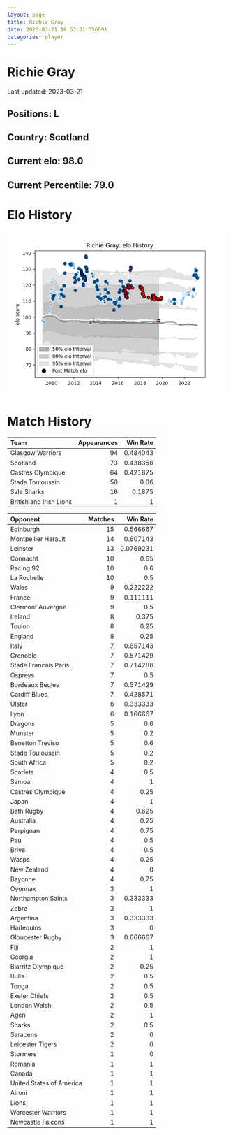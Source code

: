 ```yaml
---  
layout: page  
title: Richie Gray  
date: 2023-03-21 18:53:31.356691  
categories: player  
---
```

# Richie Gray


Last updated: 2023-03-21
## Positions: L

## Country: Scotland

## Current elo: 98.0

## Current Percentile: 79.0

# Elo History


![elo history](history_RichieGray.png)
# Match History


| Team                    |   Appearances |   Win Rate |
|:------------------------|--------------:|-----------:|
| Glasgow Warriors        |            94 |   0.484043 |
| Scotland                |            73 |   0.438356 |
| Castres Olympique       |            64 |   0.421875 |
| Stade Toulousain        |            50 |   0.66     |
| Sale Sharks             |            16 |   0.1875   |
| British and Irish Lions |             1 |   1        |

| Opponent                 |   Matches |   Win Rate |
|:-------------------------|----------:|-----------:|
| Edinburgh                |        15 |  0.566667  |
| Montpellier Herault      |        14 |  0.607143  |
| Leinster                 |        13 |  0.0769231 |
| Connacht                 |        10 |  0.65      |
| Racing 92                |        10 |  0.6       |
| La Rochelle              |        10 |  0.5       |
| Wales                    |         9 |  0.222222  |
| France                   |         9 |  0.111111  |
| Clermont Auvergne        |         9 |  0.5       |
| Ireland                  |         8 |  0.375     |
| Toulon                   |         8 |  0.25      |
| England                  |         8 |  0.25      |
| Italy                    |         7 |  0.857143  |
| Grenoble                 |         7 |  0.571429  |
| Stade Francais Paris     |         7 |  0.714286  |
| Ospreys                  |         7 |  0.5       |
| Bordeaux Begles          |         7 |  0.571429  |
| Cardiff Blues            |         7 |  0.428571  |
| Ulster                   |         6 |  0.333333  |
| Lyon                     |         6 |  0.166667  |
| Dragons                  |         5 |  0.6       |
| Munster                  |         5 |  0.2       |
| Benetton Treviso         |         5 |  0.6       |
| Stade Toulousain         |         5 |  0.2       |
| South Africa             |         5 |  0.2       |
| Scarlets                 |         4 |  0.5       |
| Samoa                    |         4 |  1         |
| Castres Olympique        |         4 |  0.25      |
| Japan                    |         4 |  1         |
| Bath Rugby               |         4 |  0.625     |
| Australia                |         4 |  0.25      |
| Perpignan                |         4 |  0.75      |
| Pau                      |         4 |  0.5       |
| Brive                    |         4 |  0.5       |
| Wasps                    |         4 |  0.25      |
| New Zealand              |         4 |  0         |
| Bayonne                  |         4 |  0.75      |
| Oyonnax                  |         3 |  1         |
| Northampton Saints       |         3 |  0.333333  |
| Zebre                    |         3 |  1         |
| Argentina                |         3 |  0.333333  |
| Harlequins               |         3 |  0         |
| Gloucester Rugby         |         3 |  0.666667  |
| Fiji                     |         2 |  1         |
| Georgia                  |         2 |  1         |
| Biarritz Olympique       |         2 |  0.25      |
| Bulls                    |         2 |  0.5       |
| Tonga                    |         2 |  0.5       |
| Exeter Chiefs            |         2 |  0.5       |
| London Welsh             |         2 |  0.5       |
| Agen                     |         2 |  1         |
| Sharks                   |         2 |  0.5       |
| Saracens                 |         2 |  0         |
| Leicester Tigers         |         2 |  0         |
| Stormers                 |         1 |  0         |
| Romania                  |         1 |  1         |
| Canada                   |         1 |  1         |
| United States of America |         1 |  1         |
| Aironi                   |         1 |  1         |
| Lions                    |         1 |  1         |
| Worcester Warriors       |         1 |  1         |
| Newcastle Falcons        |         1 |  1         |